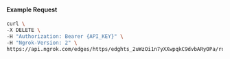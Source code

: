 <!-- Code generated for API Clients. DO NOT EDIT. -->

#### Example Request

```bash
curl \
-X DELETE \
-H "Authorization: Bearer {API_KEY}" \
-H "Ngrok-Version: 2" \
https://api.ngrok.com/edges/https/edghts_2uWzOi1n7yXXwpqkC9dvbARyOPa/routes/edghtsrt_2uWzOj8YPvRQlZCNQBXzJEESxf0/circuit_breaker
```

